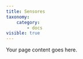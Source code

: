 ```yaml
---
title: Sensores
taxonomy:
    category:
        - docs
visible: true
---
```


Your page content goes here.